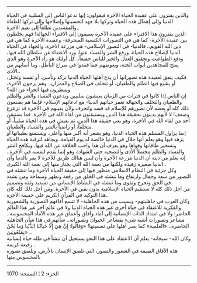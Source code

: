 ------------------------------------------------------------------------

والذين يفترون على عقيدة الحياة الآخرة فيقولون: إنها تدعو الناس إلى
السلبية في الحياة الدنيا وإلى إهمال هذه الحياة وتركها بلا جهد لتحسينها
وإصلاحها وإلى تركها للطغاة والمفسدين تطلعاً إلى نعيم الآخرة..  
الذين يفترون هذا الافتراء على عقيدة الآخرة يضيفون إلى الافتراء الجهالة!
فهم يخلطون بين عقيدة الآخرة- كما هي في التصورات الكنسية المنحرفة- وعقيدة
الآخرة كما هي في دين الله القويم.. فالدنيا- في التصور الإسلامي- هي مزرعة
الآخرة. والجهاد في الحياة الدنيا لإصلاح هذه الحياة، ورفع الشر والفساد
عنها، ورد الاعتداء عن سلطان الله فيها، ودفع الطواغيت وتحقيق العدل والخير
للناس جميعاً.. كل أولئك هو زاد الآخرة وهو الذي يفتح للمجاهدين أبواب
الجنة، ويعوضهم عما فقدوا في صراع الباطل، وما أصابهم من الأذى..  
فكيف يتفق لعقيدة هذه تصوراتها أن يدع أهلها الحياة الدنيا تركد وتأسن، أو
تفسد وتختل، أو يشيع فيها الظلم والطغيان، أو تتخلف في الصلاح والعمران..
وهم يرجون الآخرة، وينتظرون فيها الجزاء من الله؟  
إن الناس إذا كانوا في فترات من الزمان يعيشون سلبيين ويدعون الفساد والشر
والظلم والطغيان والتخلف والجهالة تغمر حياتهم الدنيا- مع ادعائهم الإسلام-
فإنما هم يصنعون ذلك كله أو بعضه لأن تصورهم للإسلام قد فسد وانحرف ولأن
يقينهم في الآخرة قد تزعزع وضعف! لا لأنهم يدينون بحقيقة هذا الدين
ويستيقنون من لقاء الله في الآخرة. فما يستيقن أحد من لقاء الله في الآخرة،
وهو يعي حقيقة هذا الدين، ثم يعيش في هذه الحياة سلبياً، أو متخلفاً، أو
راضياً بالشر والفساد والطغيان.  
إنما يزاول المسلم هذه الحياة الدنيا، وهو يشعر أنه أكبر منها وأعلى.
ويستمتع بطيباتها أو يزهد فيها وهو يعلم أنها حلال في الدنيا خالصة له يوم
القيامة. ويجاهد لترقية هذه الحياة وتسخير طاقاتها وقواها وهو يعرف أن هذا
واجب الخلافة عن الله فيها. ويكافح الشر والفساد والظلم محتملاً الأذى
والتضحية حتى الشهادة وهو إنما يقدم لنفسه في الآخرة.. إنه يعلم من دينه أن
الدنيا مزرعة الآخرة وأن ليس هنالك طريق للآخرة لا يمر بالدنيا وأن الدنيا
صغيرة زهيدة ولكنها من نعمة الله التي يجتاز منها إلى نعمة الله الكبرى..  
وكل جزئية في النظام الإسلامي منظور فيها إلى حقيقة الحياة الآخرة وما
تنشئه في التصور من سعة وجمال وارتفاع وما تنشئه في الخلق من رفعة وتطهر
وسماحة ومن تشدد في الحق وتحرج وتقوى وما تنشئه في النشاط الإنساني من
تسديد وثقة وتصميم.  
من أجل ذلك كله لا تستقيم الحياة الإسلامية بدون يقين في الآخرة. ومن أجل
ذلك كله كان هذا التوكيد في القرآن الكريم على حقيقة الآخرة..  
وكان العرب في جاهليتهم- وبسبب من هذه الجاهلية- لا تتسع آفاقهم التصورية
والشعورية والفكرية للاعتقاد في حياة أخرى غير هذه الحياة الدنيا ولا في
عالم آخر غير هذا العالم الحاضر: ولا في امتداد الذات الإنسانية إلى آماد
وآفاق وأعماق غير هذه الآماد المحسوسة.. مشاعر وتصورات أشبه شيء بمشاعر
الحيوان وتصوراته.. شأنهم في هذا شأن الجاهلية الحاضرة.. «العلمية» كما يصر
أهلها على تسميتها! «وَقالُوا: إِنْ هِيَ إِلَّا حَياتُنَا الدُّنْيا وَما نَحْنُ بِمَبْعُوثِينَ»
..  
وكان الله- سبحانه- يعلم أن الاعتقاد على هذا النحو يستحيل أن تنشأ في ظله
حياة إنسانية رفيعة كريمة..  
هذه الآفاق الضيقة في الشعور والتصور، التي تلصق الإنسان بالأرض، وتلصق
تصوره بالمحسوس منها

------------------------------------------------------------------------

الجزء: 2 ¦ الصفحة: 1070
